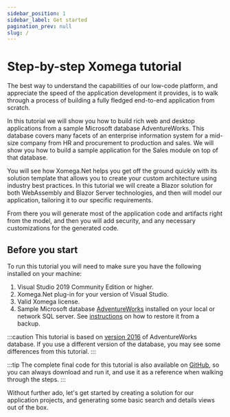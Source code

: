 ```yaml
---
sidebar_position: 1
sidebar_label: Get started
pagination_prev: null
slug: /
---
```


# Step-by-step Xomega tutorial

The best way to understand the capabilities of our low-code platform, and appreciate the speed of the application development it provides, is to walk through a process of building a fully fledged end-to-end application from scratch.

In this tutorial we will show you how to build rich web and desktop applications from a sample Microsoft database AdventureWorks. This database covers many facets of an enterprise information system for a mid-size company from HR and procurement to production and sales. We will show you how to build a sample application for the Sales module on top of that database.

You will see how Xomega.Net helps you get off the ground quickly with its solution template that allows you to create your custom architecture  using industry best practices. In this tutorial we will create a Blazor solution for both WebAssembly and Blazor Server technologies, and then will model our application, tailoring it to our specific requirements.

From there you will generate most of the application code and artifacts right from the model, and then you will add security, and any necessary customizations for the generated code.

## Before you start

To run this tutorial you will need to make sure you have the following installed on your machine:
1. Visual Studio 2019 Community Edition or higher.
1. Xomega.Net plug-in for your version of Visual Studio.
1. Valid Xomega license.
1. Sample Microsoft database [AdventureWorks](https://github.com/Microsoft/sql-server-samples/releases/tag/adventureworks) installed on your local or network SQL server. See [instructions](https://github.com/Microsoft/sql-server-samples/blob/master/samples/databases/adventure-works/README.md#install-from-a-backup) on how to restore it from a backup.

:::caution
This tutorial is based on [version 2016](https://github.com/Microsoft/sql-server-samples/releases/download/adventureworks/AdventureWorks2016.bak) of AdventureWorks database.
If you use a different version of the database, you may see some differences from this tutorial.
:::

:::tip
The complete final code for this tutorial is also available on [GitHub](https://github.com/Xomega-Net/Xomega.Tutorial), so you can always download and run it, and use it as a reference when walking through the steps.
:::

Without further ado, let's get started by creating a solution for our application projects, and generating some basic search and details views out of the box.

